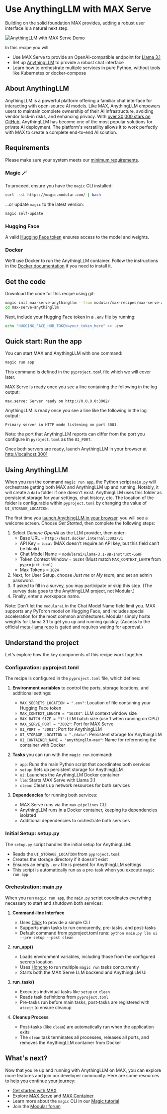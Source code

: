 # Use AnythingLLM with MAX Serve

Building on the solid foundation MAX provides, adding a robust user interface is a natural next step.

![AnythingLLM with MAX Serve Demo](demo.gif)

In this recipe you will:

- Use MAX Serve to provide an OpenAI-compatible endpoint for [Llama 3.1](https://ai.meta.com/blog/meta-llama-3-1/)
- Set up [AnythingLLM](https://github.com/Mintplex-Labs/anything-llm) to provide a robust chat interface
- Learn how to orchestrate multiple services in pure Python, without tools like Kubernetes or docker-compose

## About AnythingLLM

AnythingLLM is a powerful platform offering a familiar chat interface for interacting with open-source AI models. Like MAX, AnythingLLM empowers users to maintain complete ownership of their AI infrastructure, avoiding vendor lock-in risks, and enhancing privacy. With [over 30,000 stars on GitHub](https://github.com/Mintplex-Labs/anything-llm), AnythingLLM has become one of the most popular solutions for private AI deployment. The platform's versatility allows it to work perfectly with MAX to create a complete end-to-end AI solution.

## Requirements

Please make sure your system meets our [minimum requirements](https://docs.modular.com/max/get-started).

### Magic 🪄

To proceed, ensure you have the `magic` CLI installed:

```bash
curl -ssL https://magic.modular.com/ | bash
```

...or update `magic` to the latest version:

```bash
magic self-update
```

### Hugging Face

A valid [Hugging Face token](https://huggingface.co/settings/tokens) ensures access to the model and weights.

### Docker

We'll use Docker to run the AnythingLLM container. Follow the instructions in the [Docker documentation](https://docs.docker.com/desktop/) if you need to install it.

## Get the code

Download the code for this recipe using git:

   ```bash
   magic init max-serve-anythingllm --from modular/max-recipes/max-serve-anythingllm
   cd max-serve-anythingllm
   ```

Next, include your Hugging Face token in a `.env` file by running:

   ```bash
   echo "HUGGING_FACE_HUB_TOKEN=your_token_here" >> .env
   ```

## Quick start: Run the app

You can start MAX and AnythingLLM with one command:

```bash
magic run app
```

This command is defined in the `pyproject.toml` file which we will cover later.

MAX Serve is ready once you see a line containing the following in the log output:

```plaintext
max.serve: Server ready on http://0.0.0.0:3002/
```

AnythingLLM is ready once you see a line like the following in the log output:

```plaintext
Primary server in HTTP mode listening on port 3001
```

Note: the port that AnythingLLM reports can differ from the port you configure in `pyroject.toml` as the `UI_PORT`.

Once both servers are ready, launch AnythingLLM in your browser at [http://localhost:3001](http://localhost:3001)

## Using AnythingLLM

When you run the command `magic run app`, the Python script `main.py` will orchestrate getting both MAX and AnythingLLM up and running. Notably, it will create a `data` folder if one doesn't exist. AnythingLLM uses this folder as persistent storage for your settings, chat history, etc. The location of the folder is configurable within `pyproject.toml` by changing the value of `UI_STORAGE_LOCATION`.

The first time you [launch AnythingLLM in your browser](http://localhost:3001), you will see a welcome screen. Choose *Get Started*, then complete the following steps:

1. Select *Generic OpenAI* as the LLM provider, then enter:
    - Base URL = `http://host.docker.internal:3002/v1`
    - API Key = `local` (MAX doesn't require an API key, but this field can't be blank)
    - Chat Model Name = `modularai/Llama-3.1-8B-Instruct-GGUF`
    - Token Context Window = `16384` (Must match `MAX_CONTEXT_LENTH` from `pyproject.toml`)
    - Max Tokens = `1024`
2. Next, for User Setup, choose *Just me* or *My team*, and set an admin password.
3. If asked to fill in a survey, you may participate or skip this step. (The survey data goes to the AnythingLLM project, not Modular.)
4. Finally, enter a workspace name.

Note: Don't let the `modularai` in the Chat Model Name field limit you. MAX supports any PyTorch model on Hugging Face, and includes special acceleration for the most common architectures. Modular simply hosts weights for Llama 3.1 to get you up and running quickly. (Access to the official [meta-llama repo](https://huggingface.co/meta-llama/Llama-3.1-8B-Instruct) is gated and requires waiting for approval.)

## Understand the project

Let's explore how the key components of this recipe work together.

### Configuration: pyproject.toml

The recipe is configured in the `pyproject.toml` file, which defines:

1. **Environment variables** to control the ports, storage locations, and additional settings:
   - `MAX_SECRETS_LOCATION = ".env"`: Location of file containing your Hugging Face token
   - `MAX_CONTEXT_LENGTH = "16384"`: LLM context window size
   - `MAX_BATCH_SIZE = "1"`: LLM batch size (use 1 when running on CPU)
   - `MAX_SERVE_PORT = "3002"`: Port for MAX Serve
   - `UI_PORT = "3001"`: Port for AnythingLLM
   - `UI_STORAGE_LOCATION = "./data"`: Persistent storage for AnythingLLM
   - `UI_CONTAINER_NAME = "anythingllm-max"`: Name for referencing the container with Docker

2. **Tasks** you can run with the `magic run` command:
   - `app`: Runs the main Python script that coordinates both services
   - `setup`: Sets up persistent storage for AnythingLLM
   - `ui`: Launches the AnythingLLM Docker container
   - `llm`: Starts MAX Serve with Llama 3.1
   - `clean`: Cleans up network resources for both services

3. **Dependencies** for running both services:
   - MAX Serve runs via the `max-pipelines` CLI
   - AnythingLLM runs in a Docker container, keeping its dependencies isolated
   - Additional dependencies to orchestrate both services

### Initial Setup: setup.py

The `setup.py` script handles the initial setup for AnythingLLM:

- Reads the `UI_STORAGE_LOCATION` from `pyproject.toml`
- Creates the storage directory if it doesn't exist
- Ensures an empty `.env` file is present for AnythingLLM settings
- This script is automatically run as a pre-task when you execute `magic run app`

### Orchestration: main.py

When you run `magic run app`, the `main.py` script coordinates everything necessary to start and shutdown both services:

1. **Command-line Interface**
   - Uses [Click](https://click.palletsprojects.com/en/stable/) to provide a simple CLI
   - Supports main tasks to run concurently, pre-tasks, and post-tasks
   - Default command from pyproject.toml runs: `python main.py llm ui --pre setup --post clean`

2. **run_app()**
   - Loads environment variables, including those from the configured secrets location
   - Uses [Honcho](https://honcho.readthedocs.io/en/latest/) to run multiple `magic run` tasks concurrently
   - Starts both the MAX Serve LLM backend and AnythingLLM UI

3. **run_task()**
   - Executes individual tasks like `setup` or `clean`
   - Reads task definitions from `pyproject.toml`
   - Pre-tasks run before main tasks, post-tasks are registered with `atexit` to ensure cleanup

4. **Cleanup Process**
   - Post-tasks (like `clean`) are automatically run when the application exits
   - The `clean` task terminates all processes, releases all ports, and removes the AnythingLLM container from Docker

## What's next?

Now that you're up and running with AnythingLLM on MAX, you can explore more features and join our developer community. Here are some resources to help you continue your journey:

- [Get started with MAX](https://docs.modular.com/max/get-started)
- Explore [MAX Serve](https://docs.modular.com/max/serve) and [MAX Container](https://docs.modular.com/max/container/)
- Learn more about the `magic` CLI in our [Magic tutorial](https://docs.modular.com/max/tutorials/magic)
- Join the [Modular forum](https://forum.modular.com/)

